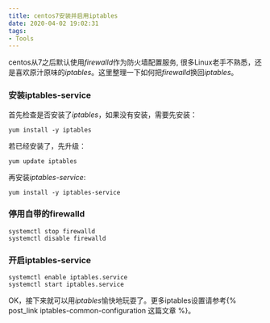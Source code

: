 ```yaml
---
title: centos7安装并启用iptables
date: 2020-04-02 19:02:31
tags:
- Tools
---
```


centos从7之后默认使用*firewalld*作为防火墙配置服务, 很多Linux老手不熟悉，还是喜欢原汁原味的*iptables*。这里整理一下如何把*firewalld*换回*iptables*。

### 安装iptables-service
首先检查是否安装了*iptables*，如果没有安装，需要先安装：
```shell
yum install -y iptables
```
若已经安装了，先升级：
```shell
yum update iptables
```
再安装*iptables-service*:
```shell
yum install -y iptables-service
```

### 停用自带的firewalld
```shell
systemctl stop firewalld
systemctl disable firewalld
```

### 开启iptables-service
```shell
systemctl enable iptables.service
systemctl start iptables.service
```

OK，接下来就可以用*iptables*愉快地玩耍了。更多iptables设置请参考{% post_link iptables-common-configuration 这篇文章 %}。